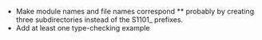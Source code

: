* Make module names and file names correspond
** probably by creating three subdirectories instead of the S1101_ prefixes.
* Add at least one type-checking example
